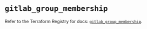 # `gitlab_group_membership`

Refer to the Terraform Registry for docs: [`gitlab_group_membership`](https://registry.terraform.io/providers/gitlabhq/gitlab/16.9.1/docs/resources/group_membership).
